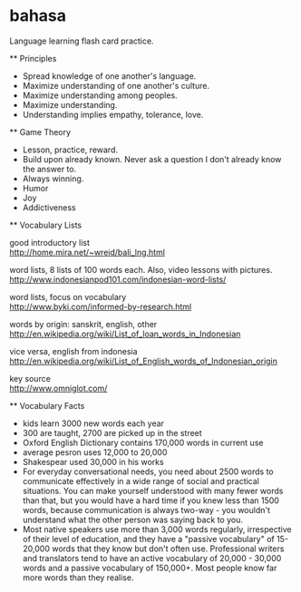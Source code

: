 # bahasa
Language learning flash card practice.

** Principles

  * Spread knowledge of one another's language.
  * Maximize understanding of one another's culture.
  * Maximize understanding among peoples.
  * Maximize understanding.
  * Understanding implies empathy, tolerance, love.

** Game Theory
  * Lesson, practice, reward.
  * Build upon already known.  Never ask a question I don't already know the answer to.
  * Always winning.
  * Humor
  * Joy
  * Addictiveness

** Vocabulary Lists

good introductory list<br/>
http://home.mira.net/~wreid/bali_lng.html

word lists, 8 lists of 100 words each.  Also, video lessons with pictures.<br/>
http://www.indonesianpod101.com/indonesian-word-lists/

word lists, focus on vocabulary<br/>
http://www.byki.com/informed-by-research.html

words by origin: sanskrit, english, other<br/>
http://en.wikipedia.org/wiki/List_of_loan_words_in_Indonesian

vice versa, english from indonesia<br/>
http://en.wikipedia.org/wiki/List_of_English_words_of_Indonesian_origin

key source<br/>
http://www.omniglot.com/

** Vocabulary Facts

  * kids learn 3000 new words each year
  * 300 are taught, 2700 are picked up in the street
  * Oxford English Dictionary contains 170,000 words in current use
  * average pesron uses 12,000 to 20,000
  * Shakespear used 30,000 in his works
  * For everyday conversational needs, you need about 2500 words to communicate effectively in a wide range of social and practical situations. You can make yourself understood with many fewer words than that, but you would have a hard time if you knew less than 1500 words, because communication is always two-way - you wouldn't understand what the other person was saying back to you.
  * Most native speakers use more than 3,000 words regularly, irrespective of their level of education, and they have a "passive vocabulary" of 15-20,000 words that they know but don't often use. Professional writers and translators tend to have an active vocabulary of 20,000 - 30,000 words and a passive vocabulary of 150,000+. Most people know far more words than they realise.
